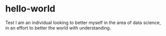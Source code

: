 # hello-world
Test
I am an individual looking to better myself in the area of data science, in an effort to better the world with understanding.
